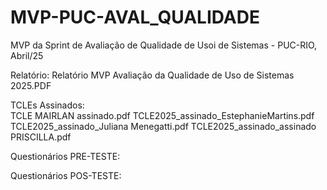 # MVP-PUC-AVAL_QUALIDADE
MVP da Sprint de Avaliação de Qualidade de Usoi de Sistemas - PUC-RIO, Abril/25

Relatório:
Relatório MVP Avaliação da Qualidade de Uso de Sistemas 2025.PDF

TCLEs Assinados:	
TCLE MAIRLAN assinado.pdf
TCLE2025_assinado_EstephanieMartins.pdf
TCLE2025_assinado_Juliana Menegatti.pdf
TCLE2025_assinado_assinado PRISCILLA.pdf

Questionários PRE-TESTE:

Questionários POS-TESTE:
